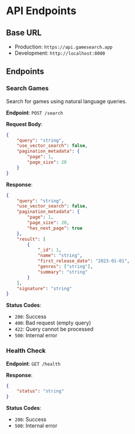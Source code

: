 # API Endpoints

## Base URL

- Production: `https://api.gamesearch.app`
- Development: `http://localhost:8000`

## Endpoints

### Search Games

Search for games using natural language queries.

**Endpoint**: `POST /search`

**Request Body**:

```json
{
    "query": "string",
    "use_vector_search": false,
    "pagination_metadata": {
        "page": 1,
        "page_size": 20
    }
}
```

**Response**:

```json
{
    "query": "string",
    "use_vector_search": false,
    "pagination_metadata": {
        "page": 1,
        "page_size": 20,
        "has_next_page": true
    },
    "result": [
        {
            "_id": 1,
            "name": "string",
            "first_release_date": "2023-01-01",
            "genres": ["string"],
            "summary": "string"
        }
    ],
    "signature": "string"
}
```

**Status Codes**:

- `200`: Success
- `400`: Bad request (empty query)
- `422`: Query cannot be processed
- `500`: Internal error

### Health Check

**Endpoint**: `GET /health`

**Response**:

```json
{
    "status": "string"
}
```

**Status Codes**:

- `200`: Success
- `500`: Internal error
